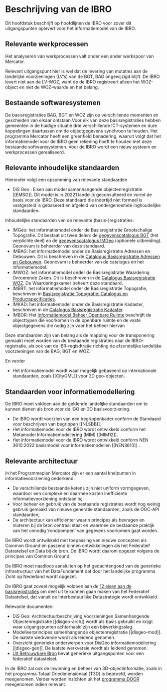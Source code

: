 # Beschrijving van de IBRO
Dit hoofdstuk beschrijft op hoofdlijnen de IBRO voor zover dit uitgangspunten oplevert voor het informatiemodel van de IBRO.

## Relevante werkprocessen
Het analyseren van werkprocessen valt onder een ander werkspoor van Mercator. 

Relevant uitgangspunt hier is wel dat de levering van mutaties aan de landelijke voorzieningen (LV’s) van de BGT, BAG ongewijzigd blijft. De IBRO levert niet aan de LV-WOZ, want de de IBRO registreert alleen het WOZ-object en niet de WOZ-waarde en het belang.

## Bestaande softwaresystemen

De basisregistraties BAG, BGT en WOZ zijn op verschillende momenten en gescheiden van elkaar ontstaan.Voor elk van deze basisregistraties hebben gemeenten in de huidige situatie drie verschillende ICT-systemen en dure koppelingen daartussen om de objectgegevens synchroon te houden. Het programma Mercator heeft een greenfield benadering, waaruit volgt dat het informatiemodel voor de IBRO geen rekening hoeft te houden met deze bestaande softwaresystemen. Voor de IBRO wordt een nieuw systeem en werkprocessen gerealiseerd.

## Relevante inhoudelijke standaarden

Hieronder volgt een opsomming van relevante standaarden
- DiS Geo : Eisen aan model samenhangende objectenregistratie [[EMSO]]. Dit model is in 20221 landelijk geconsulteerd en vormt de basis voor de IBRO. Deze standaard die indertijd niet formeel is vastgesteld is gebaseerd en afgeleid van ondergenoemde inghoudelijke standaarden.

Inhoudelijke standaarden van de relevante (basis-)registraties:
- IMGeo: het informatiemodel onder de Basisregistratie Grootschalige Topografie. Dit bestaat uit twee delen: de [gegevenscatalogus BGT](https://docs.geostandaarden.nl/imgeo/catalogus/bgt/) (het verplichte deel) en de [gegevenscatalogus IMGeo](https://docs.geostandaarden.nl/imgeo/catalogus/imgeo/) (optionele uitbreiding). Geonovum is beheerder van deze standaard.
- IMBAG: het informatiemodel onder de Basisregistratie Adressen en Gebouwen. Dit is beschreven in de [Catalogus Basisregistratie Adressen en Gebouwen](https://www.geobasisregistraties.nl/documenten/publicatie/2018/03/12/catalogus-2018). Geonovum is beheerder van de catalogus en het informatiemodel.
- IMWOZ: het informatiemodel onder de Basisregistratie Waardering Onroerende Zaken. Dit is beschreven in de [Catalogus Basisregistratie WOZ](https://www.waarderingskamer.nl/uploads/documents/03.-Voor-gemeenten/04.-Gegevensbeheer/Catalogus-Basisregistratie-WOZ-versie-1.8.pdf). De Waarderingskamer beheert deze standaard.
- IMBRT: het informatiemodel onder de Basisregistratie Topografie, beschreven in [Basisregistratie Topografie: Catalogus en Productspecificaties](https://kadaster.github.io/imbrt/).
- IMKAD: het informatiemodel onder de Basisregistratie Kadaster, beschreven in de [Catalogus Basisregistratie Kadaster](https://www.kadaster.nl/-/catalogus-brk).
- IMBOR: Het [Informatiemodel Beheer Openbare Ruimte](https://imbor-viewer.apps.crow.nl/) beschrijft de objecttypen die voorkomen in de openbare ruimte en de vaste objectgegevens die nodig zijn voor het beheer hiervan

Deze standaarden zijn van belang als de mapping voor de transponering gemaakt moet worden van de bestaande registraties naar de IBRO-registratie, als ook van de IBR-regisdtratie richting de afzondelijke landelijke voorzieningen van de BAG, BGT en WOZ.

En verder
- Het informatiemodel wordt waar mogelijk gebaseerd op internationale standaarden, zoals [[CityGML]] voor 3D geo-objecten.

##  Standaarden voor informatiemodellering

De IBRO moet voldoen aan de geldende landelijke standaarden om te kunnen dienen als bron
voor de IGO en 3D basisvoorziening.

- De IBRO wordt voorzien van een begrippenkader conform de Standaard voor beschrijven van begrippen [[NLSBB]]. 
- Het informatiemodel voor de IBRO wordt ontwikkeld conform het Metamodel Informatiemodellering (MIM) [[MIM12]]. 
- Het informatiemodel voor de IBRO wordt ontwikkeld conform NEN 3610:2022 basismodel voor informatiemodellen [[NEN3610]] .

## Relevante architectuur

In het Programmaplan Mercator zijn er een aantal knelpunten in informatievoorziening onderkend.
- De verschillende bestaande ketens zijn niet uniform vormgegeven, waardoor een complexe en
daarmee kosten inefficiënte informatievoorziening ontstaan is;
- Voor beheer en gebruik van de bestaande registraties wordt nog weinig gebruik gemaakt van
nieuwe generatie standaarden, zoals de OGC-API standaarden;
- De architectuur kan efficiënter waarin principes als bevragen en muteren bij de bron centraal staat
en waarmee de bestaande praktijk van het onnodig ‘rondpompen’ van gegevens voorkomen gaat
worden.

De IBRO wordt ontwikkeld met toepassing van nieuwe concepten als Common Ground en passend binnen ontwikkelingen als het Federatief Datastelsel en Data bij de bron. De IBRO wordt daarom opgezet volgens de principes van Common Ground.

De IBRO moet naadloos aansluiten op het gedachtengoed van de generieke infrastructuur van het DataFundament dat door het
landelijke programma Zicht op Nederland wordt opgezet.

De IBRO gaat zoveel mogelijk voldoen aan de [12 eisen aan de basisregistraties](https://www.digitaleoverheid.nl/overzicht-van-alle-onderwerpen/stelsel-van-basisregistraties/12-eisen-stelsel-van-basisregistraties/) om deel uit te kunnen gaan maken van het Federatief Datastelsel, dat vanuit de Interbestuurlijke Datastrategie wordt ontwikkeld.

Relevante documenten: 
- DiS Geo: Architectuurbeschrijving Voorzieningen Samenhangende Objectenregistratie [[disgeo-arch]] wordt als basis gebruikt en krijgt waar uitgangspunten achterhaald zijn een bijwerkingsslag.
- Modelleerprincipes samenhangende objectenregistratie [[disgeo-mod]]. De laatste werkversie wordt als leidend genomen.
- Overzicht generieke onderwerpen voor DisGeo informatiemodellering [[disgeo-gen]]. De laatste werkversie wordt als leidend genomen.
- [Uit Betrouwbare Bron](https://website-digilab-overheid-nl-research-uit-betrouw-e1f39021ce924c.gitlab.io/) bevat generieke uitgangspunten voor een federatief datastelsel.  

In de IBRO zal ook de inwinning en beheer van 3D-objectinformatie, zoals in het programma
Totaal Driedimensionaal (T3D) is beproefd, worden meegenomen. Verder worden inzichten uit het [programma DOOR](https://www.objectgericht.nl/) meegenomen indien relevant.
